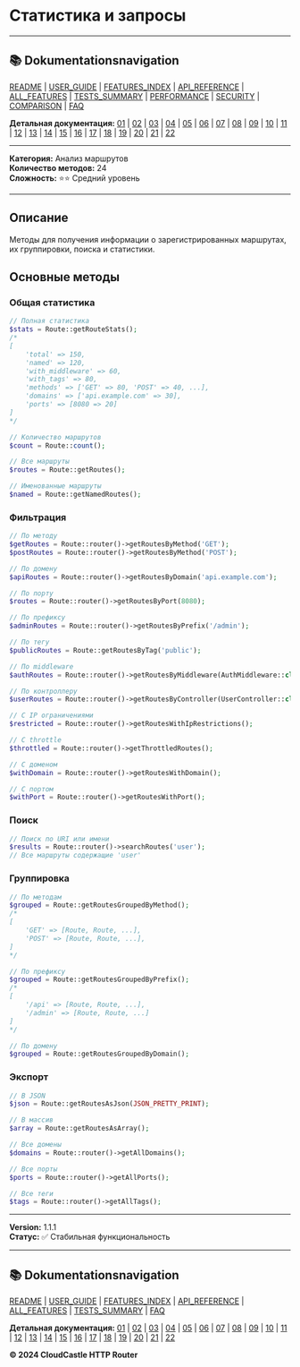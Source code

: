 # Статистика и запросы

---

## 📚 Dokumentationsnavigation

[README](../../README.md) | [USER_GUIDE](../USER_GUIDE.md) | [FEATURES_INDEX](../FEATURES_INDEX.md) | [API_REFERENCE](../API_REFERENCE.md) | [ALL_FEATURES](../ALL_FEATURES.md) | [TESTS_SUMMARY](../TESTS_SUMMARY.md) | [PERFORMANCE](../PERFORMANCE_ANALYSIS.md) | [SECURITY](../SECURITY_REPORT.md) | [COMPARISON](../COMPARISON.md) | [FAQ](../FAQ.md)

**Детальная документация:** [01](01_BASIC_ROUTING.md) | [02](02_ROUTE_PARAMETERS.md) | [03](03_ROUTE_GROUPS.md) | [04](04_RATE_LIMITING.md) | [05](05_IP_FILTERING.md) | [06](06_MIDDLEWARE.md) | [07](07_NAMED_ROUTES.md) | [08](08_TAGS.md) | [09](09_HELPER_FUNCTIONS.md) | [10](10_ROUTE_SHORTCUTS.md) | [11](11_ROUTE_MACROS.md) | [12](12_URL_GENERATION.md) | [13](13_EXPRESSION_LANGUAGE.md) | [14](14_CACHING.md) | [15](15_PLUGINS.md) | [16](16_LOADERS.md) | [17](17_PSR_SUPPORT.md) | [18](18_ACTION_RESOLVER.md) | [19](19_STATISTICS.md) | [20](20_SECURITY.md) | [21](21_EXCEPTIONS.md) | [22](22_CLI_TOOLS.md)

---


**Категория:** Анализ маршрутов  
**Количество методов:** 24  
**Сложность:** ⭐⭐ Средний уровень

---

## Описание

Методы для получения информации о зарегистрированных маршрутах, их группировки, поиска и статистики.

## Основные методы

### Общая статистика

```php
// Полная статистика
$stats = Route::getRouteStats();
/*
[
    'total' => 150,
    'named' => 120,
    'with_middleware' => 60,
    'with_tags' => 80,
    'methods' => ['GET' => 80, 'POST' => 40, ...],
    'domains' => ['api.example.com' => 30],
    'ports' => [8080 => 20]
]
*/

// Количество маршрутов
$count = Route::count();

// Все маршруты
$routes = Route::getRoutes();

// Именованные маршруты
$named = Route::getNamedRoutes();
```

### Фильтрация

```php
// По методу
$getRoutes = Route::router()->getRoutesByMethod('GET');
$postRoutes = Route::router()->getRoutesByMethod('POST');

// По домену
$apiRoutes = Route::router()->getRoutesByDomain('api.example.com');

// По порту
$routes = Route::router()->getRoutesByPort(8080);

// По префиксу
$adminRoutes = Route::router()->getRoutesByPrefix('/admin');

// По тегу
$publicRoutes = Route::getRoutesByTag('public');

// По middleware
$authRoutes = Route::router()->getRoutesByMiddleware(AuthMiddleware::class);

// По контроллеру
$userRoutes = Route::router()->getRoutesByController(UserController::class);

// С IP ограничениями
$restricted = Route::router()->getRoutesWithIpRestrictions();

// С throttle
$throttled = Route::router()->getThrottledRoutes();

// С доменом
$withDomain = Route::router()->getRoutesWithDomain();

// С портом
$withPort = Route::router()->getRoutesWithPort();
```

### Поиск

```php
// Поиск по URI или имени
$results = Route::router()->searchRoutes('user');
// Все маршруты содержащие 'user'
```

### Группировка

```php
// По методам
$grouped = Route::getRoutesGroupedByMethod();
/*
[
    'GET' => [Route, Route, ...],
    'POST' => [Route, Route, ...],
]
*/

// По префиксу
$grouped = Route::getRoutesGroupedByPrefix();
/*
[
    '/api' => [Route, Route, ...],
    '/admin' => [Route, Route, ...]
]
*/

// По домену
$grouped = Route::getRoutesGroupedByDomain();
```

### Экспорт

```php
// В JSON
$json = Route::getRoutesAsJson(JSON_PRETTY_PRINT);

// В массив
$array = Route::getRoutesAsArray();

// Все домены
$domains = Route::router()->getAllDomains();

// Все порты
$ports = Route::router()->getAllPorts();

// Все теги
$tags = Route::router()->getAllTags();
```

---

**Version:** 1.1.1  
**Статус:** ✅ Стабильная функциональность


---

## 📚 Dokumentationsnavigation

[README](../../README.md) | [USER_GUIDE](../USER_GUIDE.md) | [FEATURES_INDEX](../FEATURES_INDEX.md) | [API_REFERENCE](../API_REFERENCE.md) | [ALL_FEATURES](../ALL_FEATURES.md) | [TESTS_SUMMARY](../TESTS_SUMMARY.md) | [FAQ](../FAQ.md)

**Детальная документация:** [01](01_BASIC_ROUTING.md) | [02](02_ROUTE_PARAMETERS.md) | [03](03_ROUTE_GROUPS.md) | [04](04_RATE_LIMITING.md) | [05](05_IP_FILTERING.md) | [06](06_MIDDLEWARE.md) | [07](07_NAMED_ROUTES.md) | [08](08_TAGS.md) | [09](09_HELPER_FUNCTIONS.md) | [10](10_ROUTE_SHORTCUTS.md) | [11](11_ROUTE_MACROS.md) | [12](12_URL_GENERATION.md) | [13](13_EXPRESSION_LANGUAGE.md) | [14](14_CACHING.md) | [15](15_PLUGINS.md) | [16](16_LOADERS.md) | [17](17_PSR_SUPPORT.md) | [18](18_ACTION_RESOLVER.md) | [19](19_STATISTICS.md) | [20](20_SECURITY.md) | [21](21_EXCEPTIONS.md) | [22](22_CLI_TOOLS.md)

**© 2024 CloudCastle HTTP Router**
